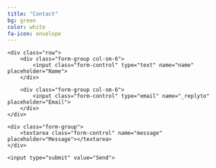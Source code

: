 ```yaml
---
title: "Contact"
bg: green
color: white
fa-icon: envelope
---
```


<form action="//formspree.io/brodericksteven@gmail.com" method="POST">
    <input type="hidden" name="_next" value="{{ site.url }}#contact">

    <div class="row">
        <div class="form-group col-sm-6">
            <input class="form-control" type="text" name="name" placeholder="Name">
        </div>

        <div class="form-group col-sm-6">
            <input class="form-control" type="email" name="_replyto" placeholder="Email">
        </div>
    </div>

    <div class="form-group">
        <textarea class="form-control" name="message" placeholder="Message"></textarea>
    </div>

    <input type="submit" value="Send">
</form>

<section class="social">
    <a href="https://www.linkedin.com/in/{{ site.linkedin_username }}">
        <i class="fa fa-linkedin social" aria-hidden="true"></i>
    </a>
    <a href="https://github.com/{{ site.github_username }}">
        <i class="fa fa-github social" aria-hidden="true"></i>
    </a>
    <a href="https://gitlab.com/u/{{ site.gitlab_username }}">
        <i class="fa fa-gitlab social" aria-hidden="true"></i>
    </a>
    <a href="https://bitbucket.org/{{ site.bitbucket_username }}">
        <i class="fa fa-bitbucket social" aria-hidden="true"></i>
    </a>
    <a href="https://twitter.com/{{ site.twitter_username }}">
        <i class="fa fa-twitter social" aria-hidden="true"></i>
    </a>
</section>

